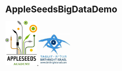 # AppleSeedsBigDataDemo 
<a href="http://appleseeds.org.il/">
	<img src="./images/appleseeds.jpg" width="100">
</a>
<a href="http://taglitww.birthrightisrael.com/">
	<img src="./images/birthright-logo.jpg" width="100">
</a>
